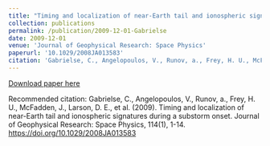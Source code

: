 ```yaml
---
title: "Timing and localization of near-Earth tail and ionospheric signatures during a substorm onset"
collection: publications
permalink: /publication/2009-12-01-Gabrielse
date: 2009-12-01
venue: 'Journal of Geophysical Research: Space Physics'
paperurl: '10.1029/2008JA013583'
citation: 'Gabrielse, C., Angelopoulos, V., Runov, a., Frey, H. U., McFadden, J., Larson, D. E., et al. (2009). Timing and localization of near-Earth tail and ionospheric signatures during a substorm onset. Journal of Geophysical Research: Space Physics, 114(1), 1-14. https://doi.org/10.1029/2008JA013583'
---
```

[Download paper here](https://doi.org/10.1029/2008JA013583)

Recommended citation: Gabrielse, C., Angelopoulos, V., Runov, a., Frey, H. U., McFadden, J., Larson, D. E., et al. (2009). Timing and localization of near-Earth tail and ionospheric signatures during a substorm onset. Journal of Geophysical Research: Space Physics, 114(1), 1-14. https://doi.org/10.1029/2008JA013583